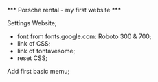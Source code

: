 *** Porsche rental - my first website  ***

Settings Website;
- font from fonts.google.com: Roboto 300 & 700;
- link of CSS;
- link of fontavesome;
- reset CSS; 

Add first basic memu;
